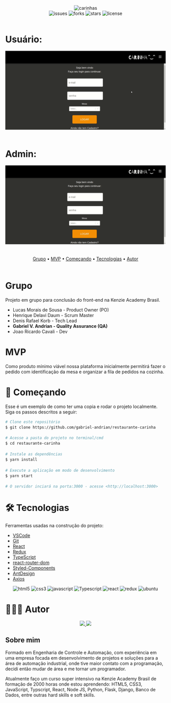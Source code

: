 <div align="center" >
    <img src="https://i.ibb.co/JmW5bnW/CARINHA.png" alt=carinhas />
</div>

<div align="center"> 
    <img src="https://img.shields.io/github/issues/gabriel-andrian/restaurante-carinha" alt="issues">
    <img src="https://img.shields.io/github/forks/gabriel-andrian/restaurante-carinha" alt="forks">
    <img src="https://img.shields.io/github/stars/gabriel-andrian/restaurante-carinha" alt="stars">
    <img src="https://img.shields.io/github/license/gabriel-andrian/restaurante-carinha" alt="license">    
</div>
<br>

<h1>Usuário:</h1>
<div align="center">
    <img src="./src/img/costumer-side.gif" alt="collection-gif" >
</div>

<br>
<h1>Admin:</h1>
<div align="center">
    <img src="./src/img/client-side.gif" alt="collection-gif" >
</div>

<p align="center" style="padding: 20px 0px" >
 <a href="#-grupo">Grupo</a> •
 <a href="#-mvp">MVP</a> •
 <a href="#-começando">Começando</a> •
 <a href="#-tecnologias">Tecnologias</a> •  
 <a href="#-autor">Autor</a>
</p>

# Grupo

Projeto em grupo para conclusão do front-end na Kenzie Academy Brasil.

- Lucas Morais de Sousa - Product Owner (PO)
- Henrique Delavi Daum - Scrum Master
- Denis Rafael Korb - Tech Lead
- <strong>Gabriel V. Andrian - Quality Assurance (QA)</strong>
- Joao Ricardo Cavali - Dev

# MVP

Como produto mínimo viável nossa plataforma inicialmente permitirá fazer o pedido com identificação da mesa e organizar a fila de pedidos na cozinha.

# 🚀 Começando

Esse é um exemplo de como ter uma copia e rodar o projeto localmente. Siga os passos descritos a seguir:

```bash
# Clone este repositório
$ git clone https://github.com/gabriel-andrian/restaurante-carinha

# Acesse a pasta do projeto no terminal/cmd
$ cd restaurante-carinha

# Instale as dependências
$ yarn install

# Execute a aplicação em modo de desenvolvimento
$ yarn start

# O servidor inciará na porta:3000 - acesse <http://localhost:3000>
```

# 🛠 Tecnologias

Ferramentas usadas na construção do projeto:

- [VSCode](https://code.visualstudio.com/)
- [Git](https://git-scm.com)
- [React](https://pt-br.reactjs.org/)
- [Redux](https://redux.js.org/)
- [TypeScript](https://www.typescriptlang.org/)
- [react-router-dom](https://reactrouter.com/web/guides/quick-start)
- [Styled-Components](https://styled-components.com/)
- [AntDesign](https://ant.design/)
- [Axios](https://github.com/axios/axios)

<div align="center">
<img src="https://img.shields.io/badge/HTML5-E34F26?style=for-the-badge&logo=html5&logoColor=white" alt="html5">
<img src="https://img.shields.io/badge/CSS3-1572B6?style=for-the-badge&logo=css3&logoColor=white" alt="css3">
<img src="https://img.shields.io/badge/JavaScript-F7DF1E?style=for-the-badge&logo=javascript&logoColor=black" alt="javascript">
<img src="https://img.shields.io/badge/TypeScript-007ACC?style=for-the-badge&logo=typescript&logoColor=white" alt="Typescript">

<img src="https://img.shields.io/badge/React-20232A?style=for-the-badge&logo=react&logoColor=61DAFB" alt="react">
<img src="https://img.shields.io/badge/Redux-593D88?style=for-the-badge&logo=redux&logoColor=white" alt="redux">
<img src="https://img.shields.io/badge/Ubuntu-E95420?style=for-the-badge&logo=ubuntu&logoColor=white" alt="ubuntu">
   
</div>

# 👨🏽‍💻 Autor

<div align="center">
<a href="https://www.linkedin.com/in/gabriel-andrian/"> 
  <img src="https://img.shields.io/badge/-LinkedIn-blue?style=flat-square&logo=Linkedin&logoColor=white&link=https://www.linkedin.com/in/gabriel-andrian/"> 
</a>

<a href="https://gitlab.com/gabriel_andrian"> 
  <img src="https://img.shields.io/badge/-GitLab-white?style=flat-square&logo=gitlab&logoColor=white&link=https://gitlab.com/gabriel_andrian"> 
</a>
</div>

## Sobre mim

Formado em Engenharia de Controle e Automação, com experiência em uma empresa focada em desenvolvimento de projetos e soluções para a área de automação industrial, onde tive maior contato com a programação, decidi então mudar de área e me tornar um programador.

Atualmente faço um curso super intensivo na Kenzie Academy Brasil de formação de 2000 horas onde estou aprendendo: HTML5, CSS3, JavaScript, Typscript, React, Node JS, Python, Flask, Django, Banco de Dados, entre outras hard skills e soft skills.
